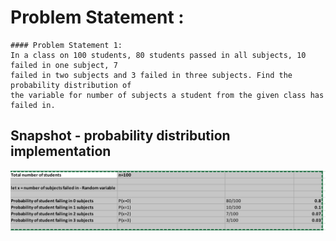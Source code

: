 # Problem Statement :
```
#### Problem Statement​ ​1:
In a class on 100 students, 80 students passed in all subjects, 10 failed in one subject, 7
failed in two subjects and 3 failed in three subjects. Find the probability distribution of
the variable for number of subjects a student from the given class has failed in.
```

## Snapshot - probability distribution implementation


![alt text](screenshots/pdf.png "probability distribution")

